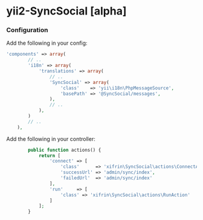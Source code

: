 yii2-SyncSocial [alpha]
===============


### Configuration

Add the following in your config:

```php
'components' => array(
        // ..
        'i18n' => array(
            'translations' => array(
                // ..
                'SyncSocial' => array(
                    'class'    => 'yii\i18n\PhpMessageSource',
                    'basePath' => '@SyncSocial/messages',
                ),
                // ..
            ),
        )
        // ..
    ),
```



Add the following in your controller:
```php
        public function actions() {
            return [
                'connect' => [
                    'class'      => 'xifrin\SyncSocial\actions\ConnectAction',
                    'successUrl' => 'admin/sync/index',
                    'failedUrl'  => 'admin/sync/index'
                ],
                'run'     => [
                    'class' => 'xifrin\SyncSocial\actions\RunAction'
                ]
            ];
        }
```